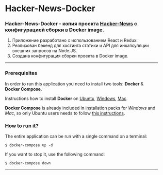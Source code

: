 # <a href="https://github.com/SeniorIgor/Hacker-News-Docker/blob/master/README.md#-hacker-news-docker"></a> Hacker-News-Docker
### Hacker-News-Docker - копия проекта <a href="https://github.com/SeniorIgor/Hacker-News#-hacker-news">Hacker-News</a> с конфигурацией сборки в Docker image.

1. Приложение разработано с использованием React и Redux. 
2. Реализован бэкенд для хостинга статики и API для инкапсуляции внешних запросов на Node.JS. 
3. Создана конфигурация сборки проекта в Docker image.

---

### Prerequisites

In order to run this application you need to install two tools: **Docker** & **Docker Compose**.

Instructions how to install **Docker** on [Ubuntu](https://docs.docker.com/install/linux/docker-ce/ubuntu/), [Windows](https://docs.docker.com/docker-for-windows/install/), [Mac](https://docs.docker.com/docker-for-mac/install/).

**Docker Compose** is already included in installation packs for *Windows* and *Mac*, so only Ubuntu users needs to follow [this instructions](https://docs.docker.com/compose/install/).


### How to run it?

The entire application can be run with a single command on a terminal:

```
$ docker-compose up -d
```

If you want to stop it, use the following command:

```
$ docker-compose down
```

---
